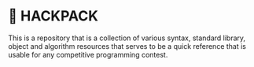 # 🐄 HACKPACK

This is a repository that is a collection of various syntax, standard library, 
object and algorithm resources that serves to be a quick reference that is usable for any competitive programming contest.
